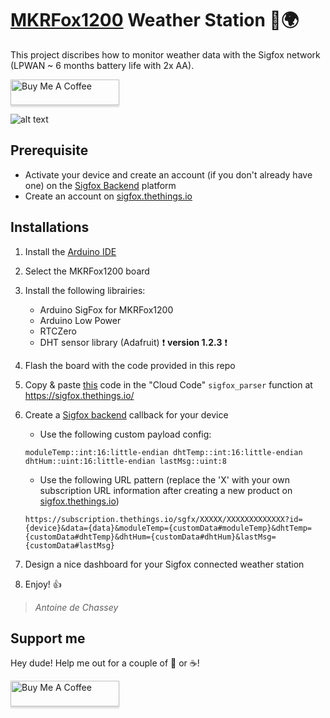 # [MKRFox1200](https://www.arduino.cc/en/Main.ArduinoBoardMKRFox1200) Weather Station :satellite::earth_africa:
This project discribes how to monitor weather data with the Sigfox network (LPWAN ~ 6 months battery life with 2x AA).

<a href="https://www.buymeacoffee.com/antoine" target="_blank"><img src="https://www.buymeacoffee.com/assets/img/custom_images/orange_img.png" alt="Buy Me A Coffee" style="height: 41px !important;width: 174px !important;box-shadow: 0px 3px 2px 0px rgba(190, 190, 190, 0.5) !important;-webkit-box-shadow: 0px 3px 2px 0px rgba(190, 190, 190, 0.5) !important;"></a>

![alt text](https://pbs.twimg.com/media/C8VV3O6XkAAO3UG.jpg)

## Prerequisite
- Activate your device and create an account (if you don't already have one) on the [Sigfox Backend](https://backend.sigfox.com/activate) platform
- Create an account on [sigfox.thethings.io](https://sigfox.thethings.io/#/register)

## Installations
1. Install the [Arduino IDE](https://www.arduino.cc/en/Main/Software)
2. Select the MKRFox1200 board
3. Install the following librairies:
    * Arduino SigFox for MKRFox1200
    * Arduino Low Power
    * RTCZero
    * DHT sensor library (Adafruit) :exclamation: **version 1.2.3** :exclamation:

4. Flash the board with the code provided in this repo
5. Copy & paste [this](https://jsbin.com/coxetafuvu/1/edit?js) code in the "Cloud Code" `sigfox_parser` function at https://sigfox.thethings.io/  
6. Create a [Sigfox backend](https://backend.sigfox.com/) callback for your device
    * Use the following custom payload config:
    ```
    moduleTemp::int:16:little-endian dhtTemp::int:16:little-endian dhtHum::uint:16:little-endian lastMsg::uint:8
    ```
    * Use the following URL pattern (replace the 'X' with your own subscription URL information after creating a new product on [sigfox.thethings.io](https://sigfox.thethings.io/#/register))
    ```
    https://subscription.thethings.io/sgfx/XXXXX/XXXXXXXXXXXXX?id={device}&data={data}&moduleTemp={customData#moduleTemp}&dhtTemp={customData#dhtTemp}&dhtHum={customData#dhtHum}&lastMsg={customData#lastMsg}
    ```
7. Design a nice dashboard for your Sigfox connected weather station
8. Enjoy! :+1:

> *Antoine de Chassey*

## Support me
Hey dude! Help me out for a couple of :beers: or :coffee:!

<a href="https://www.buymeacoffee.com/antoine" target="_blank"><img src="https://www.buymeacoffee.com/assets/img/custom_images/orange_img.png" alt="Buy Me A Coffee" style="height: 41px !important;width: 174px !important;box-shadow: 0px 3px 2px 0px rgba(190, 190, 190, 0.5) !important;-webkit-box-shadow: 0px 3px 2px 0px rgba(190, 190, 190, 0.5) !important;"></a>
